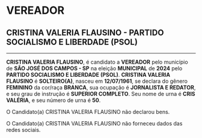# VEREADOR
## CRISTINA VALERIA FLAUSINO - PARTIDO SOCIALISMO E LIBERDADE (PSOL)
---
**CRISTINA VALERIA FLAUSINO**, é candidato a **VEREADOR** pelo município de **SÃO JOSÉ DOS CAMPOS - SP** na eleição **MUNICIPAL** de **2024** pelo **PARTIDO SOCIALISMO E LIBERDADE (PSOL)**.
**CRISTINA VALERIA FLAUSINO** é **SOLTEIRO(A)**, nasceu em **12/07/1961**, se declara do gênero **FEMININO** da cor/raça **BRANCA**, sua ocupação é **JORNALISTA E REDATOR**, e seu grau de instrução é **SUPERIOR COMPLETO**.
Seu nome de urna é **CRIS VALÉRIA**, e seu número de urna é **50**.

O Candidato(a) CRISTINA VALERIA FLAUSINO não declarou bens.


O Candidato(a) CRISTINA VALERIA FLAUSINO não forneceu dados das redes sociais.